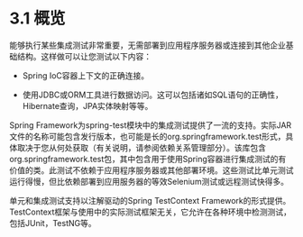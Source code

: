 # 3.1 概览

能够执行某些集成测试非常重要，无需部署到应用程序服务器或连接到其他企业基础结构。这样做可以让您测试以下内容：

* Spring IoC容器上下文的正确连接。

* 使用JDBC或ORM工具进行数据访问。这可以包括诸如SQL语句的正确性，Hibernate查询，JPA实体映射等等。

Spring Framework为spring-test模块中的集成测试提供了一流的支持。实际JAR文件的名称可能包含发行版本，也可能是长的org.springframework.test形式，具体取决于您从何处获取（有关说明，请参阅依赖关系管理部分）。该库包含org.springframework.test包，其中包含用于使用Spring容器进行集成测试的有价值的类。此测试不依赖于应用程序服务器或其他部署环境。这些测试比单元测试运行得慢，但比依赖部署到应用服务器的等效Selenium测试或远程测试快得多。

单元和集成测试支持以注解驱动的Spring TestContext Framework的形式提供。 TestContext框架与使用中的实际测试框架无关，它允许在各种环境中检测测试，包括JUnit，TestNG等。